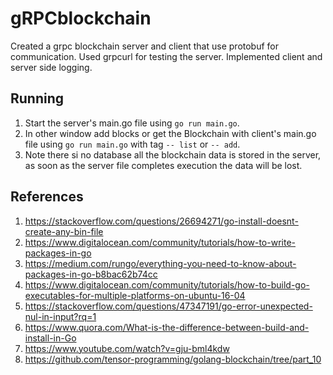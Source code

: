 # gRPCblockchain
Created a grpc blockchain server and client that use protobuf for communication. Used grpcurl for testing the server. Implemented client and server side logging.
    
## Running

1. Start the server's main.go file using `go run main.go`.
2. In other window add blocks or get the Blockchain with client's main.go file using `go run main.go` with tag `-- list` or `-- add`.
3. Note there si no database all the blockchain data is stored in the server, as soon as the server file completes execution the data will be lost.
    
## References

1. https://stackoverflow.com/questions/26694271/go-install-doesnt-create-any-bin-file
2. https://www.digitalocean.com/community/tutorials/how-to-write-packages-in-go
3. https://medium.com/rungo/everything-you-need-to-know-about-packages-in-go-b8bac62b74cc
4. https://www.digitalocean.com/community/tutorials/how-to-build-go-executables-for-multiple-platforms-on-ubuntu-16-04
5. https://stackoverflow.com/questions/47347191/go-error-unexpected-nul-in-input?rq=1
6. https://www.quora.com/What-is-the-difference-between-build-and-install-in-Go
7. https://www.youtube.com/watch?v=gju-bml4kdw
8. https://github.com/tensor-programming/golang-blockchain/tree/part_10

